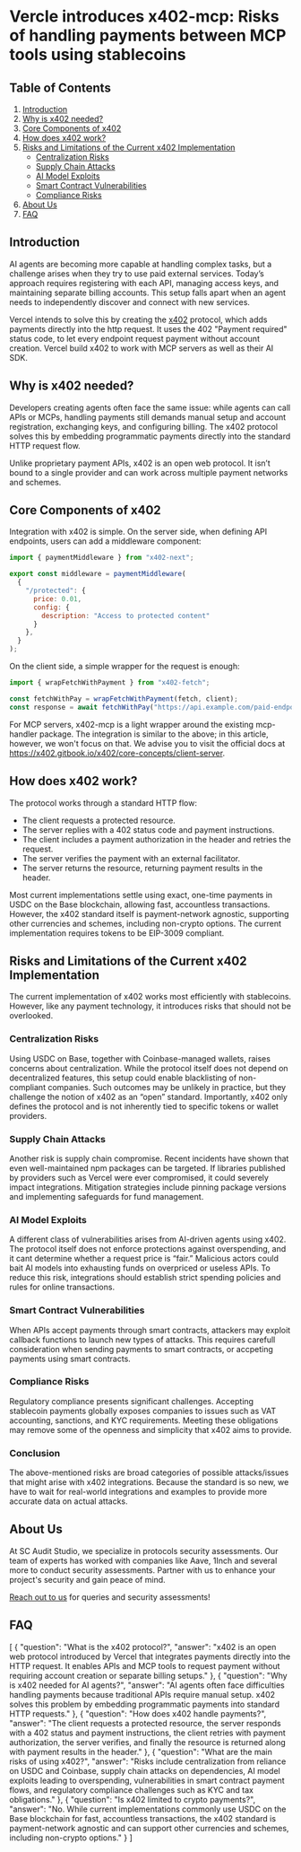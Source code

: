 # Vercle introduces x402-mcp: Risks of handling payments between MCP tools using stablecoins

## Table of Contents
1. [Introduction](#introduction)  
2. [Why is x402 needed?](#why-is-x402-needed)  
3. [Core Components of x402](#core-components-of-x402)  
4. [How does x402 work?](#how-does-x402-work)  
5. [Risks and Limitations of the Current x402 Implementation](#risks-and-limitations-of-the-current-x402-implementation)  
   - [Centralization Risks](#centralization-risks)  
   - [Supply Chain Attacks](#supply-chain-attacks)  
   - [AI Model Exploits](#ai-model-exploits)  
   - [Smart Contract Vulnerabilities](#smart-contract-vulnerabilities)  
   - [Compliance Risks](#compliance-risks)  
6. [About Us](#about-us)  
7. [FAQ](#faq)

## Introduction

AI agents are becoming more capable at handling complex tasks, 
but a challenge arises when they try to use paid external services. 
Today’s approach requires registering with each API, managing access keys, and maintaining separate billing accounts. 
This setup falls apart when an agent needs to independently discover and connect with new services.

Vercel intends to solve this by creating the [x402](https://www.x402.org/) protocol, which adds payments directly into the http request.
It uses the 402 "Payment required" status code, to let every endpoint request payment without account creation.
Vercel build x402 to work with MCP servers as well as their AI SDK.

## Why is x402 needed?

Developers creating agents often face the same issue: while agents can call APIs or MCPs, 
handling payments still demands manual setup and account registration, exchanging keys, and configuring billing. 
The x402 protocol solves this by embedding programmatic payments directly into the standard HTTP request flow.

Unlike proprietary payment APIs, x402 is an open web protocol. 
It isn’t bound to a single provider and can work across multiple payment networks and schemes.

## Core Components of x402

Integration with x402 is simple. On the server side, when defining API endpoints, users can add a middleware component:
```js
import { paymentMiddleware } from "x402-next";

export const middleware = paymentMiddleware(
  {
    "/protected": {
      price: 0.01,
      config: {
        description: "Access to protected content"
      }
    },
  }
);
```
On the client side, a simple wrapper for the request is enough:

```js
import { wrapFetchWithPayment } from "x402-fetch";

const fetchWithPay = wrapFetchWithPayment(fetch, client);
const response = await fetchWithPay("https://api.example.com/paid-endpoint");
```

For MCP servers, x402-mcp is a light wrapper around the existing mcp-handler package. 
The integration is similar to the above; in this article, however, we won't focus on that.
We advise you to visit the official docs at https://x402.gitbook.io/x402/core-concepts/client-server.

## How does x402 work?

The protocol works through a standard HTTP flow:

- The client requests a protected resource.
- The server replies with a 402 status code and payment instructions.
- The client includes a payment authorization in the header and retries the request.
- The server verifies the payment with an external facilitator.
- The server returns the resource, returning payment results in the header.

Most current implementations settle using exact, one-time payments in USDC on the Base blockchain, allowing fast, accountless transactions. 
However, the x402 standard itself is payment-network agnostic, supporting other currencies and schemes, including non-crypto options.
The current implementation requires tokens to be EIP-3009 compliant.

## Risks and Limitations of the Current x402 Implementation

The current implementation of x402 works most efficiently with stablecoins. However, like any payment technology, it introduces risks that should not be overlooked.

### Centralization Risks
Using USDC on Base, together with Coinbase-managed wallets, raises concerns about centralization. 
While the protocol itself does not depend on decentralized features, this setup could enable blacklisting of non-compliant companies. 
Such outcomes may be unlikely in practice, but they challenge the notion of x402 as an “open” standard. Importantly, x402 only defines the protocol and is not inherently tied to specific tokens or wallet providers.  

### Supply Chain Attacks
Another risk is supply chain compromise. Recent incidents have shown that even well-maintained npm packages can be targeted. 
If libraries published by providers such as Vercel were ever compromised, it could severely impact integrations. 
Mitigation strategies include pinning package versions and implementing safeguards for fund management.  

### AI Model Exploits
A different class of vulnerabilities arises from AI-driven agents using x402. 
The protocol itself does not enforce protections against overspending, and it cant determine whether a request price is “fair.” 
Malicious actors could bait AI models into exhausting funds on overpriced or useless APIs. 
To reduce this risk, integrations should establish strict spending policies and rules for online transactions.  

### Smart Contract Vulnerabilities
When APIs accept payments through smart contracts, attackers may exploit callback functions to launch new types of attacks. 
This requires carefull consideration when sending payments to smart contracts, or accpeting payments using smart contracts.  

### Compliance Risks
Regulatory compliance presents significant challenges. 
Accepting stablecoin payments globally exposes companies to issues such as VAT accounting, sanctions, and KYC requirements. 
Meeting these obligations may remove some of the openness and simplicity that x402 aims to provide.

### Conclusion
The above-mentioned risks are broad categories of possible attacks/issues that might arise with x402 integrations.
Because the standard is so new, we have to wait for real-world integrations and examples to provide more accurate data on actual attacks.  

## About Us

At SC Audit Studio, we specialize in protocols security assessments. 
Our team of experts has worked with companies like Aave, 1Inch and several more to conduct security assessments. 
Partner with us to enhance your project's security and gain peace of mind.

[Reach out to us](https://x.com/SCAuditStudio) for queries and security assessments!

## FAQ

[
  {
    "question": "What is the x402 protocol?",
    "answer": "x402 is an open web protocol introduced by Vercel that integrates payments directly into the HTTP request. It enables APIs and MCP tools to request payment without requiring account creation or separate billing setups."
  },
  {
    "question": "Why is x402 needed for AI agents?",
    "answer": "AI agents often face difficulties handling payments because traditional APIs require manual setup. x402 solves this problem by embedding programmatic payments into standard HTTP requests."
  },
  {
    "question": "How does x402 handle payments?",
    "answer": "The client requests a protected resource, the server responds with a 402 status and payment instructions, the client retries with payment authorization, the server verifies, and finally the resource is returned along with payment results in the header."
  },
  {
    "question": "What are the main risks of using x402?",
    "answer": "Risks include centralization from reliance on USDC and Coinbase, supply chain attacks on dependencies, AI model exploits leading to overspending, vulnerabilities in smart contract payment flows, and regulatory compliance challenges such as KYC and tax obligations."
  },
  {
    "question": "Is x402 limited to crypto payments?",
    "answer": "No. While current implementations commonly use USDC on the Base blockchain for fast, accountless transactions, the x402 standard is payment-network agnostic and can support other currencies and schemes, including non-crypto options."
  }
]
